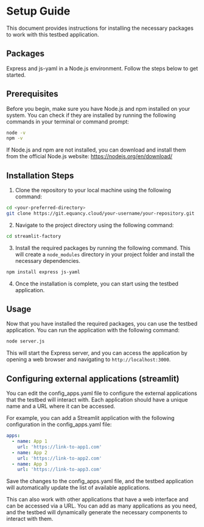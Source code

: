 # Setup Guide

This document provides instructions for installing the necessary packages to work with this testbed application.

## Packages

Express and js-yaml in a Node.js environment. Follow the steps below to get started.

## Prerequisites

Before you begin, make sure you have Node.js and npm installed on your system. You can check if they are installed by running the following commands in your terminal or command prompt:

```bash
node -v
npm -v
```

If Node.js and npm are not installed, you can download and install them from the official Node.js website: https://nodejs.org/en/download/

## Installation Steps

1. Clone the repository to your local machine using the following command:
```bash
cd <your-preferred-directory>
git clone https://git.equancy.cloud/your-username/your-repository.git
```
2. Navigate to the project directory using the following command:
```bash	
cd streamlit-factory
```
3. Install the required packages by running the following command. This will create a `node_modules` directory in your project folder and install the necessary dependencies.
```bash
npm install express js-yaml
```
4. Once the installation is complete, you can start using the testbed application.

## Usage

Now that you have installed the required packages, you can use the testbed application. You can run the application with the following command:
```bash	
node server.js
```
This will start the Express server, and you can access the application by opening a web browser and navigating to `http://localhost:3000`.

## Configuring external applications (streamlit)

You can edit the config_apps.yaml file to configure the external applications that the testbed will interact with. Each application should have a unique name and a URL where it can be accessed.

For example, you can add a Streamlit application with the following configuration in the config_apps.yaml file:
```yaml
apps:
  - name: App 1
    url: 'https://link-to-app1.com'
  - name: App 2
    url: 'https://link-to-app2.com'
  - name: App 3
    url: 'https://link-to-app3.com'
```
Save the changes to the config_apps.yaml file, and the testbed application will automatically update the list of available applications.

This can also work with other applications that have a web interface and can be accessed via a URL. You can add as many applications as you need, and the testbed will dynamically generate the necessary components to interact with them.
